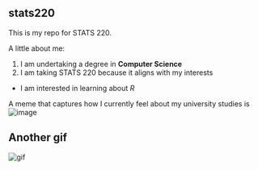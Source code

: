 ## stats220

This is my repo for STATS 220. 

A little about me:
1. I am undertaking a degree in **Computer Science**
2. I am taking STATS 220 because it aligns with my interests
- I am interested in learning about *R*

A meme that captures how I currently feel about my university studies is\
![image](https://media3.giphy.com/media/v1.Y2lkPTc5MGI3NjExbTJpazYwcGc5end2Y3U5cWJoNzJ4YjByZXp2YzlyeTBhbWRjamFmbCZlcD12MV9pbnRlcm5hbF9naWZfYnlfaWQmY3Q9Zw/10tytwcRXOipWw/giphy.gif)


## Another gif

![gif](https://media1.giphy.com/media/v1.Y2lkPTc5MGI3NjExZjFlbzhrZzltcGY4ODg2amt0aGZ2OWZsYTV0eGhlYWY0emhmNjRwbSZlcD12MV9pbnRlcm5hbF9naWZfYnlfaWQmY3Q9Zw/ji6zzUZwNIuLS/giphy.gif)






